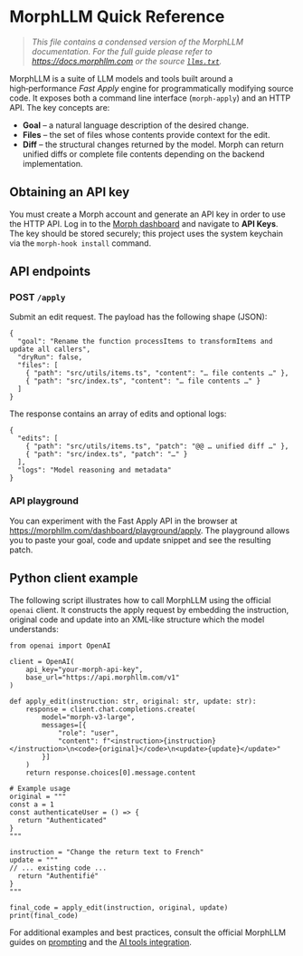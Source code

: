 <!--
  This file is automatically generated from the MorphLLM documentation
  hosted at https://context7.com/websites/morphllm/llms.txt.  See
  the project brief for instructions on how to update it.
-->

# MorphLLM Quick Reference

> *This file contains a condensed version of the MorphLLM documentation.  For the full
> guide please refer to https://docs.morphllm.com or the source
> [`llms.txt`](https://context7.com/websites/morphllm/llms.txt).*

MorphLLM is a suite of LLM models and tools built around a high‑performance
*Fast Apply* engine for programmatically modifying source code.  It exposes
both a command line interface (`morph-apply`) and an HTTP API.  The key
concepts are:

* **Goal** – a natural language description of the desired change.
* **Files** – the set of files whose contents provide context for the edit.
* **Diff** – the structural changes returned by the model.  Morph can
  return unified diffs or complete file contents depending on the
  backend implementation.

## Obtaining an API key

You must create a Morph account and generate an API key in order to use
the HTTP API.  Log in to the [Morph dashboard](https://morphllm.com/dashboard)
and navigate to **API Keys**.  The key should be stored securely; this
project uses the system keychain via the `morph-hook install` command.

## API endpoints

### POST `/apply`

Submit an edit request.  The payload has the following shape (JSON):

```
{
  "goal": "Rename the function processItems to transformItems and update all callers",
  "dryRun": false,
  "files": [
    { "path": "src/utils/items.ts", "content": "… file contents …" },
    { "path": "src/index.ts", "content": "… file contents …" }
  ]
}
```

The response contains an array of edits and optional logs:

```
{
  "edits": [
    { "path": "src/utils/items.ts", "patch": "@@ … unified diff …" },
    { "path": "src/index.ts", "patch": "…" }
  ],
  "logs": "Model reasoning and metadata"
}
```

### API playground

You can experiment with the Fast Apply API in the browser at
<https://morphllm.com/dashboard/playground/apply>.  The playground
allows you to paste your goal, code and update snippet and see the
resulting patch.

## Python client example

The following script illustrates how to call MorphLLM using the
official `openai` client.  It constructs the apply request by
embedding the instruction, original code and update into an XML‑like
structure which the model understands:

```
from openai import OpenAI

client = OpenAI(
    api_key="your-morph-api-key",
    base_url="https://api.morphllm.com/v1"
)

def apply_edit(instruction: str, original: str, update: str):
    response = client.chat.completions.create(
        model="morph-v3-large",
        messages=[{
            "role": "user",
            "content": f"<instruction>{instruction}</instruction>\n<code>{original}</code>\n<update>{update}</update>"
        }]
    )
    return response.choices[0].message.content

# Example usage
original = """
const a = 1
const authenticateUser = () => {
  return "Authenticated"
}
"""

instruction = "Change the return text to French"
update = """
// ... existing code ...
  return "Authentifié"
}
"""

final_code = apply_edit(instruction, original, update)
print(final_code)
```

For additional examples and best practices, consult the official
MorphLLM guides on [prompting](https://docs.morphllm.com/guides/prompting)
and the [AI tools integration](https://docs.morphllm.com/guides/tools).